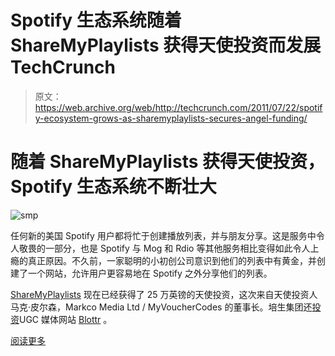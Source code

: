 # Spotify 生态系统随着 ShareMyPlaylists 获得天使投资而发展 TechCrunch

> 原文：<https://web.archive.org/web/http://techcrunch.com/2011/07/22/spotify-ecosystem-grows-as-sharemyplaylists-secures-angel-funding/>

# 随着 ShareMyPlaylists 获得天使投资，Spotify 生态系统不断壮大

![](img/df549dfaf7eb373e8fa50c7878305b64.png "smp")

任何新的美国 Spotify 用户都将忙于创建播放列表，并与朋友分享。这是服务中令人敬畏的一部分，也是 Spotify 与 Mog 和 Rdio 等其他服务相比变得如此令人上瘾的真正原因。不久前，一家聪明的小初创公司意识到他们的列表中有黄金，并创建了一个网站，允许用户更容易地在 Spotify 之外分享他们的列表。

[ShareMyPlaylists](https://web.archive.org/web/20230205005755/http://sharemyplaylists.com/) 现在已经获得了 25 万英镑的天使投资，这次来自天使投资人马克·皮尔森，Markco Media Ltd / MyVoucherCodes 的董事长。培生集团还[投资](https://web.archive.org/web/20230205005755/http://eu.beta.techcrunch.com/2011/05/05/citizen-journalism-is-alive-and-well-in-the-uk-blottr-scores-angel-investment/)UGC 媒体网站 [Blottr](https://web.archive.org/web/20230205005755/http://blottr.com/) 。

[阅读更多](https://web.archive.org/web/20230205005755/http://eu.beta.techcrunch.com/2011/07/22/spotify-ecosystem-grows-as-sharemyplaylists-secures-angel-funding/)